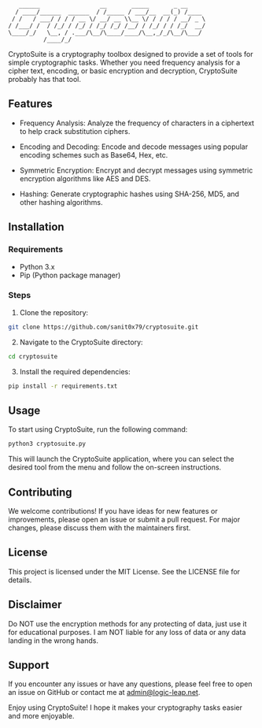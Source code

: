 ```
   ______                 __       _____       _ __     
  / ____/______  ______  / /_____ / ___/__  __(_) /____ 
 / /   / ___/ / / / __ \/ __/ __ \\__ \/ / / / / __/ _ \
/ /___/ /  / /_/ / /_/ / /_/ /_/ /__/ / /_/ / / /_/  __/
\____/_/   \__, / .___/\__/\____/____/\__,_/_/\__/\___/ 
          /____/_/                                      
```

CryptoSuite is a cryptography toolbox designed to provide a set of tools for simple cryptographic tasks. Whether you need frequency analysis for a cipher text, encoding, or basic encryption and decryption, CryptoSuite probably has that tool.

## Features

- Frequency Analysis: Analyze the frequency of characters in a ciphertext to help crack substitution ciphers.

- Encoding and Decoding: Encode and decode messages using popular encoding schemes such as Base64, Hex, etc.

- Symmetric Encryption: Encrypt and decrypt messages using symmetric encryption algorithms like AES and DES.

- Hashing: Generate cryptographic hashes using SHA-256, MD5, and other hashing algorithms.


## Installation
### Requirements

- Python 3.x
- Pip (Python package manager)

### Steps
1. Clone the repository:
```bash
git clone https://github.com/sanit0x79/cryptosuite.git
```
2. Navigate to the CryptoSuite directory:
```bash
cd cryptosuite
```
3. Install the required dependencies:
```bash
pip install -r requirements.txt
```
## Usage

To start using CryptoSuite, run the following command:

```bash
python3 cryptosuite.py
```

This will launch the CryptoSuite application, where you can select the desired tool from the menu and follow the on-screen instructions.

## Contributing
We welcome contributions! If you have ideas for new features or improvements, please open an issue or submit a pull request. For major changes, please discuss them with the maintainers first.

## License
This project is licensed under the MIT License. See the LICENSE file for details.

## Disclaimer
Do NOT use the encryption methods for any protecting of data, just use it for educational purposes.
I am NOT liable for any loss of data or any data landing in the wrong hands.

## Support

If you encounter any issues or have any questions, please feel free to open an issue on GitHub or contact me at admin@logic-leap.net.

Enjoy using CryptoSuite! I hope it makes your cryptography tasks easier and more enjoyable.
